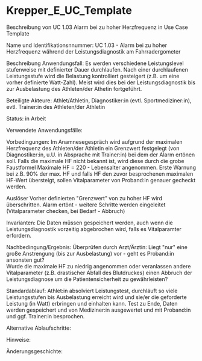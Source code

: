 # Krepper_E_UC_Template

Beschreibung von UC 1.03 Alarm bei zu hoher Herzfrequenz in Use Case Template

Name und Identifikationsnnummer: UC 1.03 - Alarm bei zu hoher Herzfrequenz während der Leistungsdiagnostik am Fahrradergometer

Beschreibung Anwendungsfall: Es werden verschiedene Leistungslevel stufenweise mit definierter Dauer durchlaufen. Nach einer durchlaufenen Leistungsstufe wird die Belastung kontrolliert gesteigert (z.B. um eine vorher definierte Watt-Zahl). Meist wird dies bei der Leistungsdiagnostik bis zur Ausbelastung des Athleten/der Athetin fortgeführt.

Beteiligte Akteure:
Athlet/Athletin, Diagnostiker:in (evtl. Sportmediziner:in), evtl. Trainer:in des Athleten/der Athletin

Status:
in Arbeit

Verwendete Anwendungsfälle:

Vorbedingungen:
Im Anamnesegespräch wird aufgrund der maximalen Herzfrequenz des Athleten/der Athletin ein Grenzwert festgelegt (von Diagnostiker:in, u.U. in Absprache mit Trainer:in) bei dem der Alarm ertönen soll. Falls die maximale HF nicht bekannt ist, wird diese durch die grobe Faustformel Maximale HF = 220 - Lebensalter angenommen. Erste Warnung bei z.B. 90% der max. HF und falls HF den zuvor besprochenen maximalen HF-Wert übersteigt, sollen Vitalparameter von Proband:in genauer gecheckt werden. 

Auslöser
Vorher definierten "Grenzwert" von zu hoher HF wird überschritten. Alarm ertönt - weitere Schritte werden eingeleitet (Vitalparameter checken, bei Bedarf - Abbruch)


Invarianten:
Die Daten müssen gespeichert werden, auch wenn die Leistungsdiagnostik vorzeitig abgebrochen wird, falls es Vitalparamter erfordern. 

Nachbedingung/Ergebnis:
Überprüfen durch Arzt/Ärztin: Liegt "nur" eine große Anstrengung (bis zur Ausbelastung) vor - geht es Proband:in ansonsten gut?  
Wurde die maximale HF zu niedrig angenommen oder veranlassen andere Vitalparameter (z.B. drastischer Abfall des Blutdruckes) einen Abbruch der Leistungsdiagnose um die Patientensicherheit zu gewährleisten? 

Standardablauf:
Athlet:in absolviert Leistungstest, durchläuft so viele Leistungsstufen bis Ausbelastung erreicht wird und sie/er die geforderte Leistung (in  Watt) erbringen und einhalten kann. Test zu Ende, Daten werden gespeichert und von Mediziner:in ausgewertet und mit Proband:in und ggf. Trainer:in besprochen.

Alternative Ablaufschritte:


Hinweise:

Änderungsgeschichte:

